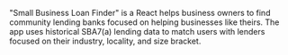 "Small Business Loan Finder" is a React helps business owners to find community lending banks focused on helping businesses like theirs. The app uses historical SBA7(a) lending data to match users with lenders focused on their industry, locality, and size bracket.
